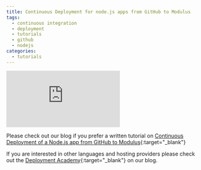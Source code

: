 ```yaml
---
title: Continuous Deployment for node.js apps from GitHub to Modulus
tags:
  - continuous integration
  - deployment
  - tutorials
  - github
  - nodejs
categories:
  - tutorials
---
```

<div class="flex-video">
<iframe src="http://player.vimeo.com/video/90220217" allowfullscreen="" frameborder="0"></iframe>
</div>

Please check out our blog if you prefer a written tutorial on [Continuous Deployment of a Node.js app from GitHub to Modulus](http://blog.codeship.io/2014/04/03/continuous-deployment-modulus-github-nodejs.html){:target="_blank"}

If you are interested in other languages and hosting providers please check out the [Deployment Academy](http://blog.codeship.io/category/deployment-academy){:target="_blank"} on our blog.
